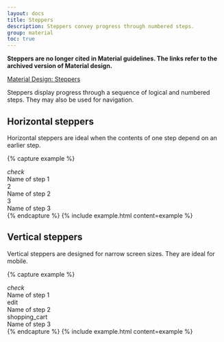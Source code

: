 ```yaml
---
layout: docs
title: Steppers
description: Steppers convey progress through numbered steps.
group: material
toc: true
---
```


**Steppers are no longer cited in Material guidelines. The links refer to the archived version of Material design.**

<div class="list-group mt-lg-5">
    <a href="https://material.io/archive/guidelines/components/steppers.html" target="_blank" class="list-group-item list-group-item-action d-flex font-weight-bold">
      <span class="list-group-item-icon lgi-icon-md"></span>
      Material Design: Steppers</a>
</div>

Steppers display progress through a sequence of logical and numbered steps. They may also be used for navigation.

## Horizontal steppers

Horizontal steppers are ideal when the contents of one step depend on an earlier step.

{% capture example %}
<div class="stepper-horiz">
  <div class="stepper done">
    <div class="stepper-icon">
      <i class="material-icons">check</i>
    </div>
    <span class="stepper-text">Name of step 1</span>
  </div>
  <div class="stepper active">
    <div class="stepper-icon">
      <span>2</span>
    </div>
    <span class="stepper-text">Name of step 2</span>
  </div>
  <div class="stepper">
    <div class="stepper-icon">
      <span>3</span>
    </div>
    <span class="stepper-text">Name of step 3</span>
  </div>
</div>
{% endcapture %}
{% include example.html content=example %}

## Vertical steppers

Vertical steppers are designed for narrow screen sizes. They are ideal for mobile.

{% capture example %}
<div class="stepper-vert">
  <div class="stepper done">
    <div class="stepper-icon">
      <i class="material-icons">check</i>
    </div>
    <span class="stepper-text">Name of step 1</span>
  </div>
  <div class="stepper active">
    <div class="stepper-icon">
      <span class="material-icons">edit</span>
    </div>
    <span class="stepper-text">Name of step 2</span>
  </div>
  <div class="stepper">
    <div class="stepper-icon">
      <span class="material-icons">shopping_cart</span>
    </div>
    <span class="stepper-text">Name of step 3</span>
  </div>
</div>
{% endcapture %}
{% include example.html content=example %}
